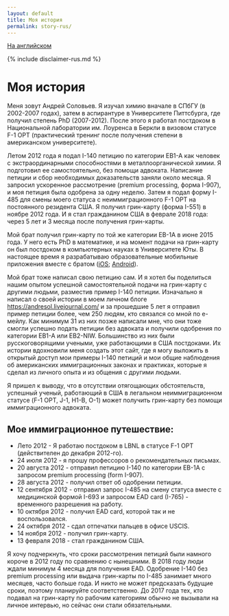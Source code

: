 ```yaml
---
layout: default
title: Моя история
permalink: story-rus/
---
```


[На английском](/story/)

{% include disclaimer-rus.md %}

# Моя история

Меня зовут Андрей Соловьев. Я изучал химию вначале в СПбГУ (в 2002-2007 годах), затем в аспирантуре в Университете Питтсбурга, где получил степень PhD (2007-2012). После этого я работал постдоком в Национальной лаборатории им. Лоуренса в Беркли в визовом статусе F-1 OPT (практический тренинг после получения степени в американском университете).

Летом 2012 года я подал I-140 петицию по категории EB1-A как человек с экстраординарными способностями в металлоорганической химии. Я подготовил ее самостоятельно, без помощи адвоката. Написание петиции и сбор необходимых доказательств заняли около месяца. Я запросил ускоренное рассмотрение (premium processing, форма I-907), и моя петиция была одобрена за одну неделю. Затем я подал форму I-485 для смены моего статуса с неиммиграционного F-1 OPT на постоянного резидента США. Я получил грин-карту (форма I-551) в ноябре 2012 года. И я стал гражданином США в феврале 2018 года: через 5 лет и 3 месяца после получения грин-карты.

Мой брат получил грин-карту по той же категории EB-1A в июне 2015 года. У него есть PhD в математике, и на момент подачи на грин-карту он был постдоком в компьютерных науках в Университете Юты. В настоящее время я разрабатываю образовательные мобильные приложения вместе с братом ([iOS](https://itunes.apple.com/ru/developer/andrey-solovyev/id655223913); [Android](https://play.google.com/store/apps/developer?id=Andrey+Solovyev&hl=ru)).

Мой брат тоже написал свою петицию сам. И я хотел бы поделиться нашим опытом успешной самостоятельной подачи на грин-карту с другими людьми, разместив пример I-140 петиции. Изначально я написал о своей истории в моем личном блоге <https://andresol.livejournal.com/> и за прошедшие 5 лет я отправил пример петиции более, чем 250 людям, кто связался со мной по е-мейлу. Как минимум 31 из них позже написали мне, что они тоже смогли успешно подать петиции без адвоката и получили одобрения по категории EB1-A или EB2-NIW. Большинство из них были русскоговорящими учеными, уже работающими в США постдоками. Их истории вдохновили меня создать этот сайт, где я могу выложить в открытый доступ мои примеры I-140 петиций и мои общие наблюдения об американских иммиграционных законах и практиках, которые я сделал из личного опыта и из общения с другими людьми. 

Я пришел к выводу, что в отсутствии отягощающих обстоятельств, успешный ученый, работающий в США в легальном неиммиграционном статусе (F-1 OPT, J-1, H1-B, O-1) может получить грин-карту без помощи иммиграционного адвоката.

## Мое иммиграционное путешествие:
- Лето 2012 - Я работаю постдоком в LBNL в статусе F-1 OPT (действителен до декабря 2012-го).
- 24 июля 2012 - я прошу профессоров о рекомендательных письмах.
- 20 августа 2012 - отправил петицию I-140 по категории EB-1A с запросом premium processing (form I-907).
- 28 августа 2012 - получил ответ об одобрении петиции.
- 12 сентября 2012 - отправил запрос I-485 на смену статуса вместе с медицинской формой I-693 и запросом EAD card (I-765) - временного разрешения на работу.
- 10 октября 2012 - получил EAD card, которой так и не воспользовался.
- 24 октября 2012 - сдал отпечатки пальцев в офисе USCIS.
- 14 ноября 2012 - получил грин-карту.
- 13 февраля 2018 - стал гражданином США.

Я хочу подчеркнуть, что сроки рассмотрения петиций были намного короче в 2012 году по сравнению с нынешними. В 2018 году люди ждали минимум 4 месяца для получения EAD. Одобрение I-140 без premium processing или выдача грин-карты по I-485 занимает много месяцев, часто больше года. И никто не может предсказать будущие сроки, поэтому планируйте соответственно. До 2017 года тех, кто подавал на грин-карту по рабочим категориям обычно не вызывали на личное интервью, но сейчас они стали обязательными.